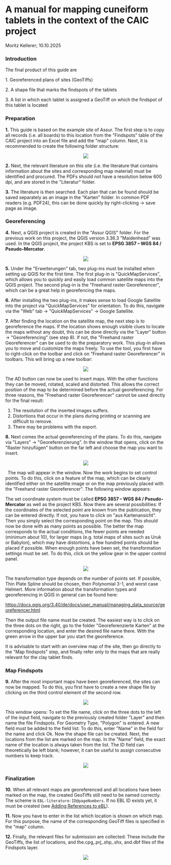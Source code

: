 # **A manual for mapping cuneiform tablets in the context of the CAIC project**

Moritz Kellerer; 10.10.2025

### **Introduction**

The final product of this guide are

1\. Georeferenced plans of sites (GeoTiffs)

2\. A shape file that marks the findspots of the tablets

3\. A list in which each tablet is assigned a GeoTiff on which the findspot of this tablet is located


### **Preparation**

**1.**  This guide is based on the example site of Assur. The first step is to copy all records (i.e. all boards) to this location from the "Findspots" table of the CAIC project into an Excel file and add the "map" column. Next, it is recommended to create the following folder structure:

<p align="center">
         <img src="images/mappingAbb_1.png">
</p>

**2.** Next, the relevant literature on this site (i.e. the literature that contains information about the sites and corresponding map material) must be identified and procured. The PDFs should not have a resolution below 600 dpi, and are stored in the "Literatur" folder.

**3.** The literature is then searched. Each plan that can be found should be saved separately as an image in the "Karten" folder. In common PDF readers (e.g. PDF24), this can be done quickly by right-clicking → save page as image.

### **Georeferencing**

**4.** Next, a QGIS project is created in the "Assur QGIS" folder. For the previous work on this project, the QGIS version 3.36.3 "Maidenhead" was used. In the QGIS project, the project KBS is set to **EPSG 3857 – WGS 84 / Pseudo-Mercator**.

<p align="center">
         <img src="images/mappingAbb_2.png">
</p>

**5.** Under the "Erweiterungen" tab, two plug-ins must be installed when setting up QGIS for the first time. The first plug-in is "QuickMapServices", which allows you to quickly and easily load common satellite maps into the QGIS project. The second plug-in is the "Freehand raster Georeferencer", which can be a great help in georefencing the maps.

**6.** After installing the two plug-ins, it makes sense to load Google Satellite into the project via "QuickMapServices" for orientation. To do this, navigate via the "Web" tab → "QuickMapServices" → Google Satellite.

**7.** After finding the location on the satellite map, the next step is to georeference the maps. If the location shows enough visible clues to locate the maps without any doubt, this can be done directly via the "Layer" button → "Georeferencing" (see step 8). If not, the "Freehand raster Georeferencer" can be used to do the preparatory work. This plug-in allows you to move and customize the maps freely. To use the tool, you first have to right-click on the toolbar and click on "Freehand raster Georeferencer" in toolbars. This will bring up a new toolbar:

<p align="center">
         <img src="images/mappingAbb_3.png">
</p>

The AD button can now be used to insert maps. With the other functions they can be moved, rotated, scaled and distorted. This allows the correct position of the map to be determined before the actual georeferencing. For three reasons, the "Freehand raster Georeferencer" cannot be used directly for the final result:

1) The resolution of the inserted images suffers.
2) Distortions that occur in the plans during printing or scanning are difficult to remove.
3) There may be problems with the export.


**8.** Next comes the actual georeferencing of the plans. To do this, navigate via "Layers" → "Georeferenzierung". In the window that opens, click on the "Raster hinzufügen" button on the far left and choose the map you want to insert.

<p align="center">
         <img src="images/mappingAbb_4.png">
</p>

` `The map will appear in the window. Now the work begins to set control points. To do this, click on a feature of the map, which can be clearly identified either on the satellite image or on the map previously placed with the "Freehand raster Georeferencer". The following window appears:

The set coordinate system must be called **EPSG 3857 – WGS 84 / Pseudo-Mercator** as well as the project KBS. Now there are several possibilities: If the coordinates of the selected point are known from the publication, they can be entered directly. If not, you have to click on "aus Kartenansicht". Then you simply select the corresponding point on the map. This should now be done with as many points as possible. The better the map corresponds to the actual conditions, the fewer points are needed (minimum about 10), for larger maps (e.g. total maps of sites such as Uruk or Babylon), which may have distortions, a few hundred points should be placed if possible. When enough points have been set, the transformation settings must be set. To do this, click on the yellow gear in the upper control panel.

<p align="center">
         <img src="images/mappingAbb_5.png">
</p>

The transformation type depends on the number of points set. If possible, Thin Plate Spline should be chosen, then Polynomial 3-1, and worst case Helmert. More information about the transformation types and georeferencing in QGIS in general can be found here:

<https://docs.qgis.org/3.40/de/docs/user_manual/managing_data_source/georeferencer.html>

Then the output file name must be created. The easiest way is to click on the three dots on the right, go to the folder "Georeferenzierte Karten" at the corresponding location, and enter the desired file name there. With the green arrow in the upper bar you start the georeference.

It is advisable to start with an overview map of the site, then go directly to the "Map findspots" step, and finally refer only to the maps that are really relevant for the clay tablet finds.

### **Map Findspots**

**9.** After the most important maps have been georeferenced, the sites can now be mapped. To do this, you first have to create a new shape file by clicking on the third control element of the second row.

<p align="center">
         <img src="images/mappingAbb_6.png">
</p>

This window opens: To set the file name, click on the three dots to the left of the input field, navigate to the previously created folder "Layer" and then name the file Findspots. For Geometry Type, "Polygon" is entered. A new field must be added to the field list: To do this, enter "Name" in the field for the name and click Ok. Now the shape file can be created. Next, the locations from the list are marked on the map. In the "Name" field, the exact name of the location is always taken from the list. The ID field can theoretically be left blank; however, it can be useful to assign consecutive numbers to keep track.

<p align="center">
         <img src="images/mappingAbb_7.png">
</p>


### **Finalization**

**10.** When all relevant maps are georeferenced and all locations have been marked on the map, the created GeoTiffs still need to be named correctly. The scheme is `EBL-literature-ID@pageNumbers`. If no EBL ID exists yet, it must be created (see [Adding References to eBL](addingReferences.md)).

**11.** Now you have to enter in the list which location is shown on which map. For this purpose, the name of the corresponding GeoTiff files is specified in the "map" column.

**12.** Finally, the relevant files for submission are collected: These include the GeoTiffs, the list of locations, and the.cpg,.prj,.shp,.shx, and.dbf files of the Findspots layer.


<p align="center">
         <img src="images/mappingAbb_8.png">
</p>

